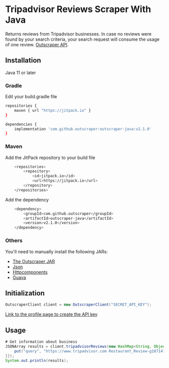 # Tripadvisor Reviews Scraper With Java

Returns reviews from Tripadvisor businesses.
In case no reviews were found by your search criteria, your search request will consume the usage of one review. [Outscraper API](https://app.outscraper.cloud/api-docs#tag/Reviews-and-Comments/paths/~1tripadvisor-reviews/get).

## Installation

Java 11 or later

### Gradle

Edit your build.gradle file
``` sh
repositories {
    maven { url "https://jitpack.io" }
}

dependencies {
    implementation 'com.github.outscraper:outscraper-java:v2.1.0'
}
```

### Maven

Add the JitPack repository to your build file
``` sh
	<repositories>
		<repository>
		    <id>jitpack.io</id>
		    <url>https://jitpack.io</url>
		</repository>
	</repositories>
```

Add the dependency
``` sh
	<dependency>
	    <groupId>com.github.outscraper</groupId>
	    <artifactId>outscraper-java</artifactId>
	    <version>v2.1.0</version>
	</dependency>
```

### Others

You'll need to manually install the following JARs:
- [The Outscraper JAR](https://jitpack.io/com/github/outscraper/outscraper-java/v2.1.0/outscraper-java-v2.1.0.jar)
- [Json](https://repo1.maven.org/maven2/org/json/json/20090211/json-20090211.jar)
- [Httpcomponents](https://repo1.maven.org/maven2/org/apache/httpcomponents/httpclient/4.5.13/httpclient-4.5.13.jar)
- [Guava](https://repo1.maven.org/maven2/com/google/guava/guava/30.1.1-jre/guava-30.1.1-jre.jar)

## Initialization
```java
OutscraperClient client = new OutscraperClient("SECRET_API_KEY");
```
[Link to the profile page to create the API key](https://app.outscraper.com/profile)

## Usage

```java
# Get information about business
JSONArray results = client.tripadvisorReviews(new HashMap<String, Object>() {{
    put("query", "https://www.tripadvisor.com Restaurant_Review-g187147-d12947099-Reviews-Mayfair_Garden-Paris_Ile_de_France.html");
}});
System.out.println(results);
```
